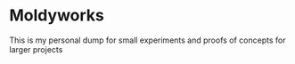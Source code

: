 Moldyworks
==========

This is my personal dump for small experiments and proofs of concepts for larger projects